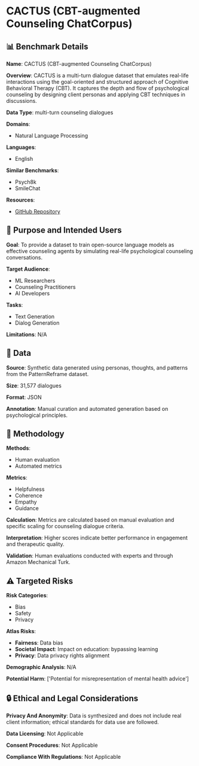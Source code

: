 # CACTUS (CBT-augmented Counseling ChatCorpus)

## 📊 Benchmark Details

**Name**: CACTUS (CBT-augmented Counseling ChatCorpus)

**Overview**: CACTUS is a multi-turn dialogue dataset that emulates real-life interactions using the goal-oriented and structured approach of Cognitive Behavioral Therapy (CBT). It captures the depth and flow of psychological counseling by designing client personas and applying CBT techniques in discussions.

**Data Type**: multi-turn counseling dialogues

**Domains**:
- Natural Language Processing

**Languages**:
- English

**Similar Benchmarks**:
- Psych8k
- SmileChat

**Resources**:
- [GitHub Repository](https://github.com/coding-groot/cactus)

## 🎯 Purpose and Intended Users

**Goal**: To provide a dataset to train open-source language models as effective counseling agents by simulating real-life psychological counseling conversations.

**Target Audience**:
- ML Researchers
- Counseling Practitioners
- AI Developers

**Tasks**:
- Text Generation
- Dialog Generation

**Limitations**: N/A

## 💾 Data

**Source**: Synthetic data generated using personas, thoughts, and patterns from the PatternReframe dataset.

**Size**: 31,577 dialogues

**Format**: JSON

**Annotation**: Manual curation and automated generation based on psychological principles.

## 🔬 Methodology

**Methods**:
- Human evaluation
- Automated metrics

**Metrics**:
- Helpfulness
- Coherence
- Empathy
- Guidance

**Calculation**: Metrics are calculated based on manual evaluation and specific scaling for counseling dialogue criteria.

**Interpretation**: Higher scores indicate better performance in engagement and therapeutic quality.

**Validation**: Human evaluations conducted with experts and through Amazon Mechanical Turk.

## ⚠️ Targeted Risks

**Risk Categories**:
- Bias
- Safety
- Privacy

**Atlas Risks**:
- **Fairness**: Data bias
- **Societal Impact**: Impact on education: bypassing learning
- **Privacy**: Data privacy rights alignment

**Demographic Analysis**: N/A

**Potential Harm**: ['Potential for misrepresentation of mental health advice']

## 🔒 Ethical and Legal Considerations

**Privacy And Anonymity**: Data is synthesized and does not include real client information; ethical standards for data use are followed.

**Data Licensing**: Not Applicable

**Consent Procedures**: Not Applicable

**Compliance With Regulations**: Not Applicable

